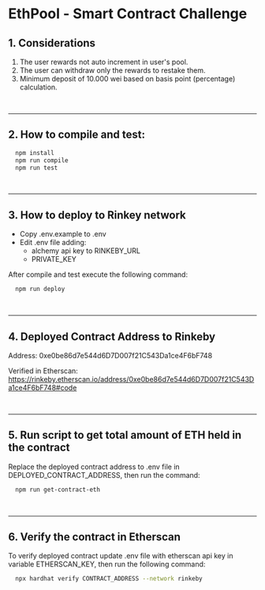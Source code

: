 # EthPool - Smart Contract Challenge

## 1. Considerations

1. The user rewards not auto increment in user's pool.
2. The user can withdraw only the rewards to restake them.
3. Minimum deposit of 10.000 wei based on basis point (percentage) calculation.

<br />

---

## 2. How to compile and test:

```bash
  npm install
  npm run compile
  npm run test
```

<br />

---

## 3. How to deploy to Rinkey network

- Copy .env.example to .env
- Edit .env file adding:
  - alchemy api key to RINKEBY_URL
  - PRIVATE_KEY

After compile and test execute the following command:

```bash
  npm run deploy
```

<br />

---

## 4. Deployed Contract Address to Rinkeby

Address: 0xe0be86d7e544d6D7D007f21C543Da1ce4F6bF748

Verified in Etherscan: https://rinkeby.etherscan.io/address/0xe0be86d7e544d6D7D007f21C543Da1ce4F6bF748#code

<br />

---

## 5. Run script to get total amount of ETH held in the contract

Replace the deployed contract address to .env file in DEPLOYED_CONTRACT_ADDRESS, then run the command:

```bash
  npm run get-contract-eth
```

<br />

---

## 6. Verify the contract in Etherscan

To verify deployed contract update .env file with etherscan api key in variable ETHERSCAN_KEY, then run the following command:

```bash
  npx hardhat verify CONTRACT_ADDRESS --network rinkeby
```

